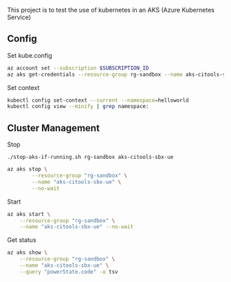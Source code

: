 This project is to test the use of kubernetes in an AKS (Azure Kubernetes Service)
## Config

Set kube.config

```bash
az account set --subscription $SUBSCRIPTION_ID
az aks get-credentials --resource-group rg-sandbox --name aks-citools-sbx-ue
```

Set context

```bash
kubectl config set-context --current --namespace=helloworld
kubectl config view --minify | grep namespace:
```

## Cluster Management

Stop

`./stop-aks-if-running.sh rg-sandbox aks-citools-sbx-ue`

```bash
az aks stop \
		--resource-group "rg-sandbox" \
		--name "aks-citools-sbx-ue" \
		--no-wait
```

Start

```bash
az aks start \
	--resource-group "rg-sandbox" \
	--name "aks-citools-sbx-ue" --no-wait
```

Get status

```bash
az aks show \
	--resource-group "rg-sandbox" \
	--name "aks-citools-sbx-ue" \
	--query "powerState.code" -o tsv
```
